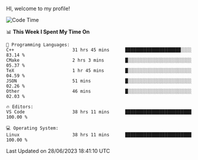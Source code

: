HI, welcome to my profile!
<!--START_SECTION:waka-->
![Code Time](http://img.shields.io/badge/Code%20Time-908%20hrs%2057%20mins-blue)

📊 **This Week I Spent My Time On** 

```text
💬 Programming Languages: 
C++                      31 hrs 45 mins      █████████████████████░░░░   83.14 % 
CMake                    2 hrs 3 mins        █░░░░░░░░░░░░░░░░░░░░░░░░   05.37 % 
TeX                      1 hr 45 mins        █░░░░░░░░░░░░░░░░░░░░░░░░   04.59 % 
JSON                     51 mins             █░░░░░░░░░░░░░░░░░░░░░░░░   02.26 % 
Other                    46 mins             █░░░░░░░░░░░░░░░░░░░░░░░░   02.03 % 

🔥 Editors: 
VS Code                  38 hrs 11 mins      █████████████████████████   100.00 % 

💻 Operating System: 
Linux                    38 hrs 11 mins      █████████████████████████   100.00 % 
```


 Last Updated on 28/06/2023 18:41:10 UTC
<!--END_SECTION:waka-->
